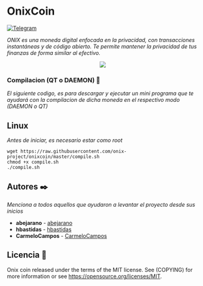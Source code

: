 # OnixCoin
[![Telegram](http://trellobot.doomdns.org/telegrambadge.svg)](https://telegram.me/OnixCoin)

_ONIX es una moneda digital enfocada en la privacidad, con transacciones instantáneas y de código abierto. Te permite mantener la privacidad de tus finanzas de forma similar al efectivo._

<p align="center">
   <a href="https://onixcoin.com/"><img src="https://onixcoin.com/public/pagina/img/bg/banner/cripais2.jpg" /></a>
</p>

### Compilacion (QT o DAEMON) 🔧

_El siguiente codigo, es para descargar y ejecutar un mini programa que te ayudará con la compilacion de dicha moneda en el respectivo modo (DAEMON o QT)_

## Linux
_Antes de iniciar, es necesario estar como root_
```
wget https://raw.githubusercontent.com/onix-project/onixcoin/master/compile.sh
chmod +x compile.sh
./compile.sh
```

## Autores ✒️

_Menciona a todos aquellos que ayudaron a levantar el proyecto desde sus inicios_

* **abejarano**  - [abejarano](https://github.com/abejarano)
* **hbastidas**  - [hbastidas](https://github.com/hbastidas)
* **CarmeloCampos**  - [CarmeloCampos](https://github.com/CarmeloCampos)

## Licencia 📄

Onix coin released under the terms of the MIT license. See (COPYING) for more information or see https://opensource.org/licenses/MIT.
